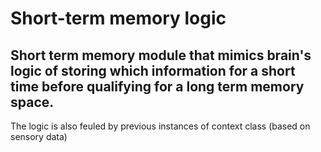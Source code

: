 # Short-term memory logic

## Short term memory module that mimics brain's logic of storing which information for a short time before qualifying for a long term memory space. 

The logic is also feuled by previous instances of context class (based on sensory data)